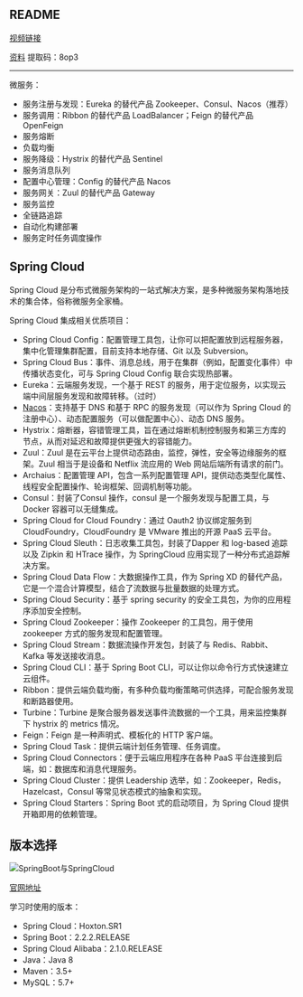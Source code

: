 ## README

[视频链接](https://www.bilibili.com/video/BV18E411x7eT)

[资料](https://pan.baidu.com/s/1Kg7UUpO3wwALX6x28cWA7A#list/path=%2F%E5%B0%9A%E7%A1%85%E8%B0%B7Java%E5%AD%A6%E7%A7%91%E5%85%A8%E5%A5%97%E6%95%99%E7%A8%8B%EF%BC%88%E6%80%BB207.77GB%EF%BC%89%2F2.%E5%B0%9A%E7%A1%85%E8%B0%B7%E5%85%A8%E5%A5%97JAVA%E6%95%99%E7%A8%8B--%E5%BE%AE%E6%9C%8D%E5%8A%A1%E6%A0%B8%E5%BF%83%EF%BC%8846.39GB%EF%BC%89%2F%E5%B0%9A%E7%A1%85%E8%B0%B7SpringCloud%EF%BC%88Alibaba%EF%BC%89&parentPath=%2F) 提取码：8op3

---

微服务：

+ 服务注册与发现：Eureka 的替代产品 Zookeeper、Consul、Nacos（推荐）
+ 服务调用：Ribbon 的替代产品 LoadBalancer；Feign 的替代产品 OpenFeign
+ 服务熔断
+ 负载均衡
+ 服务降级：Hystrix 的替代产品 Sentinel
+ 服务消息队列
+ 配置中心管理：Config 的替代产品 Nacos
+ 服务网关：Zuul 的替代产品 Gateway
+ 服务监控
+ 全链路追踪
+ 自动化构建部署
+ 服务定时任务调度操作

## Spring Cloud

Spring Cloud 是分布式微服务架构的一站式解决方案，是多种微服务架构落地技术的集合体，俗称微服务全家桶。

Spring Cloud 集成相关优质项目：

+ Spring Cloud Config：配置管理工具包，让你可以把配置放到远程服务器，集中化管理集群配置，目前支持本地存储、Git 以及 Subversion。
+ Spring Cloud Bus：事件、消息总线，用于在集群（例如，配置变化事件）中传播状态变化，可与 Spring Cloud Config 联合实现热部署。
+ Eureka：云端服务发现，一个基于 REST 的服务，用于定位服务，以实现云端中间层服务发现和故障转移。（过时）
+ [Nacos](https://nacos.io/zh-cn/)：支持基于 DNS 和基于 RPC 的服务发现（可以作为 Spring Cloud 的注册中心）、动态配置服务（可以做配置中心）、动态 DNS 服务。
+ Hystrix：熔断器，容错管理工具，旨在通过熔断机制控制服务和第三方库的节点，从而对延迟和故障提供更强大的容错能力。
+ Zuul：Zuul 是在云平台上提供动态路由，监控，弹性，安全等边缘服务的框架。Zuul 相当于是设备和 Netflix 流应用的 Web 网站后端所有请求的前门。
+ Archaius：配置管理 API，包含一系列配置管理 API，提供动态类型化属性、线程安全配置操作、轮询框架、回调机制等功能。
+ Consul：封装了Consul 操作，consul 是一个服务发现与配置工具，与 Docker 容器可以无缝集成。
+ Spring Cloud for Cloud Foundry：通过 Oauth2 协议绑定服务到 CloudFoundry，CloudFoundry 是 VMware 推出的开源 PaaS 云平台。
+ Spring Cloud Sleuth：日志收集工具包，封装了Dapper 和 log-based 追踪以及 Zipkin 和 HTrace 操作，为 SpringCloud 应用实现了一种分布式追踪解决方案。
+ Spring Cloud Data Flow：大数据操作工具，作为 Spring XD 的替代产品，它是一个混合计算模型，结合了流数据与批量数据的处理方式。
+ Spring Cloud Security：基于 spring security 的安全工具包，为你的应用程序添加安全控制。
+ Spring Cloud Zookeeper：操作 Zookeeper 的工具包，用于使用 zookeeper 方式的服务发现和配置管理。
+ Spring Cloud Stream：数据流操作开发包，封装了与 Redis、Rabbit、Kafka 等发送接收消息。
+ Spring Cloud CLI：基于 Spring Boot CLI，可以让你以命令行方式快速建立云组件。
+ Ribbon：提供云端负载均衡，有多种负载均衡策略可供选择，可配合服务发现和断路器使用。
+ Turbine：Turbine 是聚合服务器发送事件流数据的一个工具，用来监控集群下 hystrix 的 metrics 情况。
+ Feign：Feign 是一种声明式、模板化的 HTTP 客户端。
+ Spring Cloud Task：提供云端计划任务管理、任务调度。
+ Spring Cloud Connectors：便于云端应用程序在各种 PaaS 平台连接到后端，如：数据库和消息代理服务。
+ Spring Cloud Cluster：提供 Leadership 选举，如：Zookeeper，Redis，Hazelcast，Consul 等常见状态模式的抽象和实现。
+ Spring Cloud Starters：Spring Boot 式的启动项目，为 Spring Cloud 提供开箱即用的依赖管理。

## 版本选择

![SpringBoot与SpringCloud](https://pic.imgdb.cn/item/6133818144eaada739d722b1.jpg)

[官网地址](https://spring.io/projects/spring-cloud)

学习时使用的版本：

+ Spring Cloud：Hoxton.SR1
+ Spring Boot：2.2.2.RELEASE
+ Spring Cloud Alibaba：2.1.0.RELEASE
+ Java：Java 8
+ Maven：3.5+
+ MySQL：5.7+















